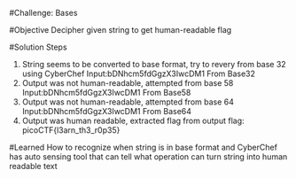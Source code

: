#Challenge: Bases

#Objective
Decipher given string to get human-readable flag

#Solution Steps
1. String seems to be converted to base format, try to revery from base 32 using CyberChef
    Input:bDNhcm5fdGgzX3IwcDM1
    From Base32
2. Output was not human-readable, attempted from base 58
    Input:bDNhcm5fdGgzX3IwcDM1
    From Base58
3. Output was not human-readable, attempted from base 64
    Input:bDNhcm5fdGgzX3IwcDM1
    From Base64
4. Output was human readable, extracted flag from output
    flag: picoCTF{l3arn_th3_r0p35}

#Learned
How to recognize when string is in base format and CyberChef has auto sensing tool that can tell what operation can turn string into human readable text